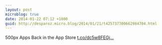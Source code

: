 ```yaml
---
layout: post
microblog: true
date: 2014-01-22 07:12 +1000
guid: http://desparoz.micro.blog/2014/01/21/t425737700662984704.html
---
```

500px Apps Back in the App Store [t.co/dc5w8FEGj...](http://t.co/dc5w8FEGju)
